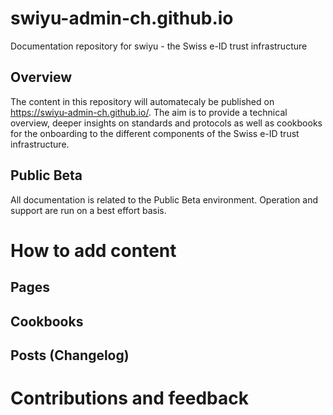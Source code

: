 # swiyu-admin-ch.github.io
Documentation repository for swiyu - the Swiss e-ID trust infrastructure

## Overview
The content in this repository will automatecaly be published on https://swiyu-admin-ch.github.io/. The aim is to provide a technical overview, deeper insights on standards and protocols as well as cookbooks for the onboarding to the different components of the Swiss e-ID trust infrastructure.

## Public Beta
All documentation is related to the Public Beta environment. Operation and support are run on a best effort basis.


# How to add content

## Pages

## Cookbooks

## Posts (Changelog)

# Contributions and feedback

